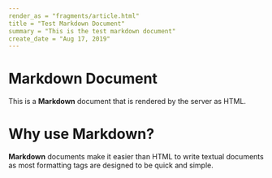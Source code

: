 ```yaml
---
render_as = "fragments/article.html"
title = "Test Markdown Document"
summary = "This is the test markdown document"
create_date = "Aug 17, 2019"
---
```


# Markdown Document
This is a **Markdown** document that is rendered by the server as HTML.

# Why use Markdown?
**Markdown** documents make it easier than HTML to write textual documents as most formatting tags are designed to be quick and simple.